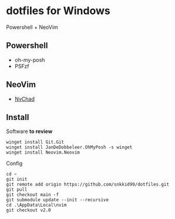 # dotfiles for Windows
Powershell + NeoVim

## Powershell
- oh-my-posh
- PSFzf

## NeoVim
- [NvChad](https://github.com/NvChad/NvChad)

## Install
Software __to review__
```
winget install Git.Git
winget install JanDeDobbeleer.OhMyPosh -s winget
winget install Neovim.Neovim
```
Config
```
cd ~
git init
git remote add origin https://github.com/snkkid99/dotfiles.git
git pull
git checkout main -f
git submodule update --init --recursive
cd .\AppData\Local\nvim
git checkout v2.0
```
